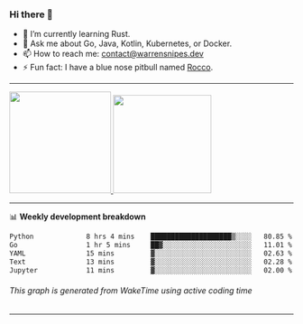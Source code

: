 ### Hi there 👋

- 🌱 I’m currently learning Rust.
- 💬 Ask me about Go, Java, Kotlin, Kubernetes, or Docker.
- 📫 How to reach me: contact@warrensnipes.dev
- ⚡ Fun fact: I have a blue nose pitbull named [Rocco](https://i.imgur.com/iLsSCKu.jpg).

-------


<a href="https://github.com/LockedThread/LockedThread">
  <img height="180em" src="https://github-readme-stats.vercel.app/api?username=LockedThread&theme=transparent&bg_color=00000000&show_icons=true&count_private=true" />
  <img height="174em" src="https://github-readme-stats.vercel.app/api/top-langs?username=LockedThread&theme=transparent&layout=compact&hide_progress=true&bg_color=00000000" />
  </a>

-------

📊 **Weekly development breakdown**
<!--START_SECTION:waka-->

```txt
Python             8 hrs 4 mins    ████████████████████▒░░░░   80.85 %
Go                 1 hr 5 mins     ██▓░░░░░░░░░░░░░░░░░░░░░░   11.01 %
YAML               15 mins         ▓░░░░░░░░░░░░░░░░░░░░░░░░   02.63 %
Text               13 mins         ▓░░░░░░░░░░░░░░░░░░░░░░░░   02.28 %
Jupyter            11 mins         ▓░░░░░░░░░░░░░░░░░░░░░░░░   02.00 %
```

<!--END_SECTION:waka-->
###### *This graph is generated from WakeTime using active coding time*
-------
